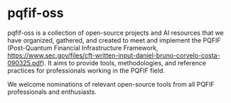 # pqfif-oss
pqfif-oss is a collection of open-source projects and AI resources that we have organized, gathered, and created to meet and implement the PQFIF (Post-Quantum Financial Infrastructure Framework, https://www.sec.gov/files/cft-written-input-daniel-bruno-corvelo-costa-090325.pdf). It aims to provide tools, methodologies, and reference practices for professionals working in the PQFIF field. 

We welcome nominations of relevant open-source tools from all PQFIF professionals and enthusiasts.
